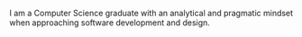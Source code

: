 I am a Computer Science graduate with an analytical and pragmatic mindset when approaching software development and design.
